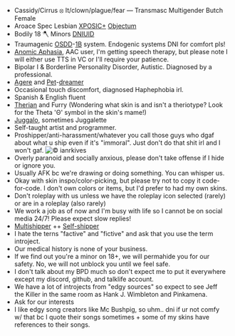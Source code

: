 - Cassidy/Cirrus ⦻ It/clown/plague/fear — Transmasc Multigender Butch Female
- Aroace Spec Lesbian [XPOSIC+](https://posicterms.carrd.co/#subterms) [Objectum](https://objectuminfo.carrd.co/#explain)
- Bodily 18 🪓 Minors [DNIUID](https://gildedwingsinteractiontags.carrd.co/)
- Traumagenic [OSDD](https://did-research.org/comorbid/dd/osdd_udd/)-[1B](https://did-research.org/comorbid/dd/osdd_udd/did_osdd) system. Endogenic systems DNI for comfort pls!
- [Anomic Aphasia](https://my.clevelandclinic.org/health/diseases/anomic-aphasia), AAC user, I'm getting speech therapy, but please note I will either use TTS in VC or I'll require your patience.
- Bipolar I & Borderline Personality Disorder, Autistic. Diagnosed by a professional.
- [Agere](https://agerepetre.carrd.co/#agere) and [Pet](https://agerepetre.carrd.co/#petre)-[dreamer](https://agerepetre.carrd.co/#types-of-regression)
- Occasional touch discomfort, diagnosed Haphephobia irl.
- Spanish & English fluent
- [Therian](https://therian.fandom.com/wiki/Therianthropy) and Furry (Wondering what skin is and isn't a theriotype? Look for the Theta 'Θ' symbol in the skin's mame!)
- [Juggalo](https://en.wikipedia.org/wiki/Juggalo), sometimes Juggalette
- Self-taught artist and programmer.
- Proshipper/anti-harassment/whatever you call those guys who dgaf about what u ship even if it's "immoral". Just don't do that shit irl and I won't gaf.
![© ianrkives](https://github.com/user-attachments/assets/452e5aa6-6957-490a-a232-e2dcdebe4985)
- Overly paranoid and socially anxious, please don't take offense if I hide or ignore you.
- Usually AFK bc we're drawing or doing something. You can whisper us.
- Okay with skin inspo/color-picking, but please try not to copy it code-for-code. I don't own colors or items, but I'd prefer to had my own skins.
- Don't roleplay with us unless we have the roleplay icon selected (rarely) or are in a roleplay (also rarely)
- We work a job as of now and I'm busy with life so I cannot be on social media 24/7! Please expect slow replies!
- [Multishipper](https://fanlore.org/wiki/Multishipping) ++ [Self-shipper](https://www.tumblr.com/the-selfship-corner/742710970744553472/selfship-vocabulary-guide)
- I hate the terns "factive" and "fictive" and ask that you use the term introject.
- Our medical history is none of your business.
- If we find out you're a minor on 18+, we will permahide you for our safety. No, we will not unblock you until we feel safe.
- I don't talk about my BPD much so don't expect me to put it everywhere except my discord, github, and talklife account.
- We have a lot of introjects from "edgy sources" so expect to see Jeff the Killer in the same room as Hank J. Wimbleton and Pinkamena.
- Ask for our interests
- I like edgy song creators like Mc Bushpig, so uhm.. dni if ur not comfy w/ that bc I quote their songs sometimes + some of my skins have references to their songs.
